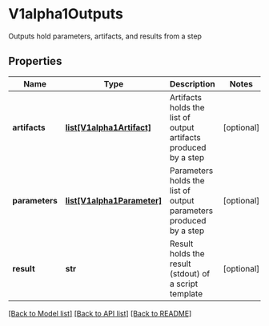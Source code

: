 # V1alpha1Outputs

Outputs hold parameters, artifacts, and results from a step
## Properties
Name | Type | Description | Notes
------------ | ------------- | ------------- | -------------
**artifacts** | [**list[V1alpha1Artifact]**](V1alpha1Artifact.md) | Artifacts holds the list of output artifacts produced by a step | [optional] 
**parameters** | [**list[V1alpha1Parameter]**](V1alpha1Parameter.md) | Parameters holds the list of output parameters produced by a step | [optional] 
**result** | **str** | Result holds the result (stdout) of a script template | [optional] 

[[Back to Model list]](../README.md#documentation-for-models) [[Back to API list]](../README.md#documentation-for-api-endpoints) [[Back to README]](../README.md)


